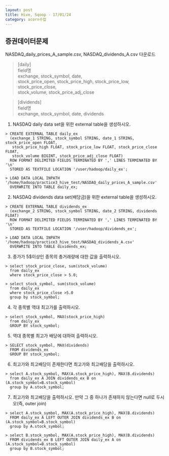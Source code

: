 ```yaml
---
layout: post
title: Hive, Sqoop - 17/01/24
category: acorn수업
---
```


## 증권데이터문제
NASDAQ_daily_prices_A_sample.csv, NASDAQ_dividends_A.csv 다운로드  

> [daily]  
field명  
exchange, stock_symbol, date,  
stock_price_open, stock_price_high, stock_price_low, stock_price_close,  
stock_volume, stock_price_adj_close  


> [dividends]  
field명  
exchange, stock_symbol, date, dividends  


1. NASDAQ daily data set을 위한 external table을 생성하시오.
  ```
  > CREATE EXTERNAL TABLE daily_ex
    (exchange_1 STRING, stock_symbol STRING, date_1 STRING, stock_price_open FLOAT, 
     stock_price_high FLOAT, stock_price_low FLOAT, stock_price_close FLOAT, 
     stock_volume BIGINT, stock_price_adj_close FLOAT) 
    ROW FORMAT DELIMITED FIELDS TERMINATED BY ',' LINES TERMINATED BY '\n' 
    STORED AS TEXTFILE LOCATION '/user/hadoop/daily_ex';
    
  > LOAD DATA LOCAL INPATH '/home/hadoop/practice3_hive_test/NASDAQ_daily_prices_A_sample.csv' 
    OVERWRITE INTO TABLE daily_ex;
  ```

2. NASDAQ dividends data set(배당금)을 위한 external table을 생성하시오.
  ```
  > CREATE EXTERNAL TABLE dividends_ex
    (exchange_2 STRING, stock_symbol STRING, date_2 STRING, dividends FLOAT) 
    ROW FORMAT DELIMITED FIELDS TERMINATED BY ',' LINES TERMINATED BY '\n' 
    STORED AS TEXTFILE LOCATION '/user/hadoop/dividends_ex';
    
  > LOAD DATA LOCAL INPATH '/home/hadoop/practice3_hive_test/NASDAQ_dividends_A.csv' 
    OVERWRITE INTO TABLE dividends_ex;
  ```

3. 종가가 5$이상인 종목의 총거래량에 대한 값을 출력하시오.
  ```
  > select stock_price_close, sum(stock_volume) 
    from daily_ex 
    where stock_price_close > 5.0;
    
  > select stock_symbol, sum(stock_volume) 
    from daily_ex 
    where stock_price_close >5.0 
    group by stock_symbol;
  ```

4. 각 종목별 역대 최고가를 출력하시오.
  ```
  > select stock_symbol, MAX(stock_price_high) 
    from daily_ex 
    GROUP BY stock_symbol;
  ```

5. 역대 종목별 최고가 배당에 대하여 출력하시오.
  ```
  > SELECT stock_symbol, MAX(dividends) 
    FROM dividends_ex 
    GROUP BY stock_symbol;
  ```

6. 최고가와 최고배당이 존재한다면 최고가와 최고배당을 출력하시오.
  ```
  > select A.stock_symbol, MAX(A.stock_price_high), MAX(B.dividends) 
    from daily_ex A JOIN dividends_ex B on (A.stock_symbol=B.stock_symbol) 
    group by A.stock_symbol;
  ```

7. 최고가와 최고배당을 출력하시오. 만약 그 중 하나가 존재하지 않는다면 null로 두시오(즉, outer join)
  ```
  > select A.stock_symbol, MAX(A.stock_price_high), MAX(B.dividends) 
    FROM daily_ex A LEFT OUTER JOIN dividends_ex B on (A.stock_symbol=B.stock_symbol) 
    group by A.stock_symbol;

  > select B.stock_symbol, MAX(A.stock_price_high), MAX(B.dividends) 
    FROM dividends_ex B LEFT OUTER JOIN daily_ex A on (A.stock_symbol=B.stock_symbol) 
    group by B.stock_symbol;
  ```
